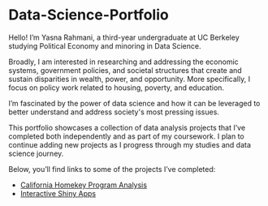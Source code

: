 # Data-Science-Portfolio
Hello! I’m Yasna Rahmani, a third-year undergraduate at UC Berkeley studying Political Economy and minoring in Data Science.

Broadly, I am interested in researching and addressing the economic systems, government policies, and societal structures that create and sustain disparities in wealth, power, and opportunity. More specifically, I focus on policy work related to housing, poverty, and education.

I’m fascinated by the power of data science and how it can be leveraged to better understand and address society's most pressing issues.

This portfolio showcases a collection of data analysis projects that I’ve completed both independently and as part of my coursework. I plan to continue adding new projects as I progress through my studies and data science journey.

Below, you’ll find links to some of the projects I’ve completed:
- [California Homekey Program Analysis](./California%20Homekey%20Program%20Analysis/)
- [Interactive Shiny Apps](./Interactive%20Shiny%20Apps/)
